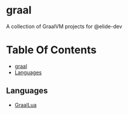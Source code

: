 # graal
A collection of GraalVM projects for @elide-dev

# Table Of Contents

- [graal](#graal)
 - [Languages](#languages)

## Languages

- [GraalLua](https://github.com/Glavo/GraalLua)

